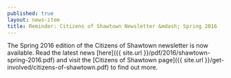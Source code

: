 ```yaml
---
published: true
layout: news-item
title: Reminder: Citizens of Shawtown Newsletter &mdash; Spring 2016
---
```


The Spring 2016 edition of the Citizens of Shawtown newsletter is now available. Read the latest news [here]({{ site.url }}/pdf/2016/shawtown-spring-2016.pdf) and visit the [Citizens of Shawtown page]({{ site.url }}/get-involved/citizens-of-shawtown.pdf) to find out more.
